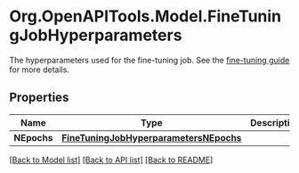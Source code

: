 # Org.OpenAPITools.Model.FineTuningJobHyperparameters
The hyperparameters used for the fine-tuning job. See the [fine-tuning guide](/docs/guides/fine-tuning) for more details.

## Properties

Name | Type | Description | Notes
------------ | ------------- | ------------- | -------------
**NEpochs** | [**FineTuningJobHyperparametersNEpochs**](FineTuningJobHyperparametersNEpochs.md) |  | 

[[Back to Model list]](../README.md#documentation-for-models) [[Back to API list]](../README.md#documentation-for-api-endpoints) [[Back to README]](../README.md)

